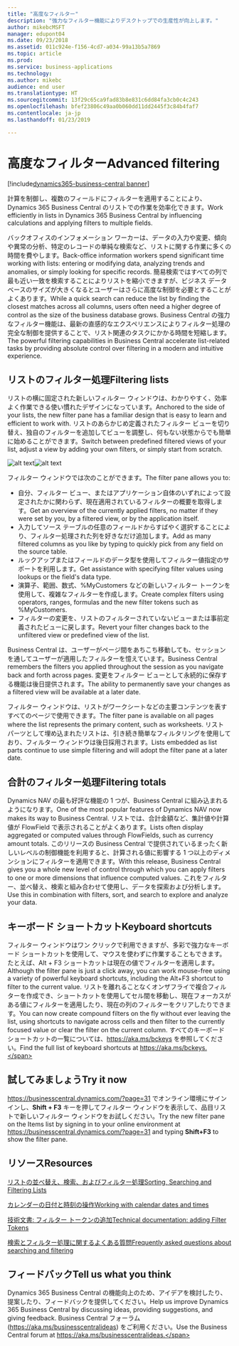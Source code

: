 ```yaml
---
title: "高度なフィルター"
description: "強力なフィルター機能によりデスクトップでの生産性が向上します。"
author: mikebcMSFT
manager: edupont04
ms.date: 09/23/2018
ms.assetid: 011c924e-f156-4cd7-a034-99a13b5a7869
ms.topic: article
ms.prod: 
ms.service: business-applications
ms.technology: 
ms.author: mikebc
audience: end user
ms.translationtype: HT
ms.sourcegitcommit: 13f29c65ca9fad83b8e831c6dd84fa3cb0c4c243
ms.openlocfilehash: bfef23806c49aa0b060dd11dd2445f3c84b4faf7
ms.contentlocale: ja-jp
ms.lasthandoff: 01/23/2019

---
```

# <a name="advanced-filtering"></a><span data-ttu-id="a788a-103">高度なフィルター</span><span class="sxs-lookup"><span data-stu-id="a788a-103">Advanced filtering</span></span>

[!include[dynamics365-business-central banner](../includes/dynamics365-business-central.md)]



<span data-ttu-id="a788a-104">計算を制御し、複数のフィールドにフィルターを適用することにより、Dynamics 365 Business Central のリストでの作業を効率化できます。</span><span class="sxs-lookup"><span data-stu-id="a788a-104">Work efficiently in lists in Dynamics 365 Business Central by influencing calculations and applying filters to multiple fields.</span></span>

<span data-ttu-id="a788a-105">バックオフィスのインフォメーション ワーカーは、データの入力や変更、傾向や異常の分析、特定のレコードの単純な検索など、リストに関する作業に多くの時間を費やします。</span><span class="sxs-lookup"><span data-stu-id="a788a-105">Back-office information workers spend significant time working with lists: entering or modifying data, analyzing trends and anomalies, or simply looking for specific records.</span></span> <span data-ttu-id="a788a-106">簡易検索ではすべての列で最も近い一致を検索することによりリストを縮小できますが、ビジネス データベースのサイズが大きくなるとユーザーはさらに高度な制御を必要とすることがよくあります。</span><span class="sxs-lookup"><span data-stu-id="a788a-106">While a quick search can reduce the list by finding the closest matches across all columns, users often need a higher degree of control as the size of the business database grows.</span></span> <span data-ttu-id="a788a-107">Business Central の強力なフィルター機能は、最新の直感的なエクスペリエンスによりフィルター処理の完全な制御を提供することで、リスト関連のタスクにかかる時間を短縮します。</span><span class="sxs-lookup"><span data-stu-id="a788a-107">The powerful filtering capabilities in Business Central accelerate list-related tasks by providing absolute control over filtering in a modern and intuitive experience.</span></span>

## <a name="filtering-lists"></a><span data-ttu-id="a788a-108">リストのフィルター処理</span><span class="sxs-lookup"><span data-stu-id="a788a-108">Filtering lists</span></span>
<span data-ttu-id="a788a-109">リストの横に固定された新しいフィルター ウィンドウは、わかりやすく、効率よく作業できる使い慣れたデザインになっています。</span><span class="sxs-lookup"><span data-stu-id="a788a-109">Anchored to the side of your lists, the new filter pane has a familiar design that is easy to learn and efficient to work with.</span></span> <span data-ttu-id="a788a-110">リストのあらかじめ定義されたフィルター ビューを切り替え、独自のフィルターを追加してビューを調整し、何もない状態からでも簡単に始めることができます。</span><span class="sxs-lookup"><span data-stu-id="a788a-110">Switch between predefined filtered views of your list, adjust a view by adding your own filters, or simply start from scratch.</span></span>

<span data-ttu-id="a788a-111">![alt text](media/list-page-with-advanced-filter.png "リストの横に表示されているフィルター ウィンドウ。")</span><span class="sxs-lookup"><span data-stu-id="a788a-111">![alt text](media/list-page-with-advanced-filter.png "The filter pane, shown alongside a list.")</span></span>

<span data-ttu-id="a788a-112">フィルター ウィンドウでは次のことができます。</span><span class="sxs-lookup"><span data-stu-id="a788a-112">The filter pane allows you to:</span></span>

-   <span data-ttu-id="a788a-113">自分、フィルター ビュー、またはアプリケーション自体のいずれによって設定されたかに関わらず、現在適用されているフィルターの概要を取得します。</span><span class="sxs-lookup"><span data-stu-id="a788a-113">Get an overview of the currently applied filters, no matter if they were set by you, by a filtered view, or by the application itself.</span></span>
-   <span data-ttu-id="a788a-114">入力してソース テーブルの任意のフィールドからすばやく選択することにより、フィルター処理された列を好きなだけ追加します。</span><span class="sxs-lookup"><span data-stu-id="a788a-114">Add as many filtered columns as you like by typing to quickly pick from any field on the source table.</span></span>
-   <span data-ttu-id="a788a-115">ルックアップまたはフィールドのデータ型を使用してフィルター値指定のサポートを利用します。</span><span class="sxs-lookup"><span data-stu-id="a788a-115">Get assistance with specifying filter values using lookups or the field's data type.</span></span>
-   <span data-ttu-id="a788a-116">演算子、範囲、数式、%MyCustomers などの新しいフィルター トークンを使用して、複雑なフィルターを作成します。</span><span class="sxs-lookup"><span data-stu-id="a788a-116">Create complex filters using operators, ranges, formulas and the new filter tokens such as %MyCustomers.</span></span>
-   <span data-ttu-id="a788a-117">フィルターの変更を、リストのフィルターされていないビューまたは事前定義されたビューに戻します。</span><span class="sxs-lookup"><span data-stu-id="a788a-117">Revert your filter changes back to the unfiltered view or predefined view of the list.</span></span>

<span data-ttu-id="a788a-118">Business Central は、ユーザーがページ間をあちこち移動しても、セッションを通してユーザーが適用したフィルターを憶えています。</span><span class="sxs-lookup"><span data-stu-id="a788a-118">Business Central remembers the filters you applied throughout the session as you navigate back and forth across pages.</span></span> <span data-ttu-id="a788a-119">変更をフィルター ビューとして永続的に保存する機能は後日提供されます。</span><span class="sxs-lookup"><span data-stu-id="a788a-119">The ability to permanently save your changes as a filtered view will be available at a later date.</span></span>

<span data-ttu-id="a788a-120">フィルター ウィンドウは、リストがワークシートなどの主要コンテンツを表すすべてのページで使用できます。</span><span class="sxs-lookup"><span data-stu-id="a788a-120">The filter pane is available on all pages where the list represents the primary content, such as worksheets.</span></span> <span data-ttu-id="a788a-121">リスト パーツとして埋め込まれたリストは、引き続き簡単なフィルタリングを使用しており、フィルター ウィンドウは後日採用されます。</span><span class="sxs-lookup"><span data-stu-id="a788a-121">Lists embedded as list parts continue to use simple filtering and will adopt the filter pane at a later date.</span></span>

## <a name="filtering-totals"></a><span data-ttu-id="a788a-122">合計のフィルター処理</span><span class="sxs-lookup"><span data-stu-id="a788a-122">Filtering totals</span></span>
<span data-ttu-id="a788a-123">Dynamics NAV の最も好評な機能の 1 つが、Business Central に組み込まれるようになります。</span><span class="sxs-lookup"><span data-stu-id="a788a-123">One of the most popular features of Dynamics NAV now makes its way to Business Central.</span></span> <span data-ttu-id="a788a-124">リストでは、合計金額など、集計値や計算値が FlowField で表示されることがよくあります。</span><span class="sxs-lookup"><span data-stu-id="a788a-124">Lists often display aggregated or computed values through FlowFields, such as currency amount totals.</span></span> <span data-ttu-id="a788a-125">このリリースの Business Central で提供されているまったく新しいレベルの制御機能を利用すると、計算される値に影響する 1 つ以上のディメンションにフィルターを適用できます。</span><span class="sxs-lookup"><span data-stu-id="a788a-125">With this release, Business Central gives you a whole new level of control through which you can apply filters to one or more dimensions that influence computed values.</span></span> <span data-ttu-id="a788a-126">これをフィルター、並べ替え、検索と組み合わせて使用し、データを探索および分析します。</span><span class="sxs-lookup"><span data-stu-id="a788a-126">Use this in combination with filters, sort, and search to explore and analyze your data.</span></span>

## <a name="keyboard-shortcuts"></a><span data-ttu-id="a788a-127">キーボード ショートカット</span><span class="sxs-lookup"><span data-stu-id="a788a-127">Keyboard shortcuts</span></span>
<span data-ttu-id="a788a-128">フィルター ウィンドウはワン クリックで利用できますが、多彩で強力なキーボード ショートカットを使用して、マウスを使わずに作業することもできます。たとえば、Alt + F3 ショートカットは現在の値でフィルターを適用します。</span><span class="sxs-lookup"><span data-stu-id="a788a-128">Although the filter pane is just a click away, you can work mouse-free using a variety of powerful keyboard shortcuts, including the Alt+F3 shortcut to filter to the current value.</span></span> <span data-ttu-id="a788a-129">リストを離れることなくオンザフライで複合フィルターを作成でき、ショートカットを使用してセル間を移動し、現在フォーカスがある値にフィルターを適用したり、現在の列のフィルターをクリアしたりできます。</span><span class="sxs-lookup"><span data-stu-id="a788a-129">You can now create compound filters on the fly without ever leaving the list, using shortcuts to navigate across cells and then filter to the currently focused value or clear the filter on the current column.</span></span> <span data-ttu-id="a788a-130">すべてのキーボード ショートカットの一覧については、https://aka.ms/bckeys を参照してください。</span><span class="sxs-lookup"><span data-stu-id="a788a-130">Find the full list of keyboard shortcuts at https://aka.ms/bckeys.</span></span>

<!--
### Who uses these features
These features are available to all desktop users without additional setup, in the browser or Windows 10 companion app.
## Status
### Availability
Cloud, on-premises, hybrid
### Regional availability
No regional restrictions. Available in all Dynamics 365 Business Central supported markets.
-->

## <a name="try-it-now"></a><span data-ttu-id="a788a-131">試してみましょう</span><span class="sxs-lookup"><span data-stu-id="a788a-131">Try it now</span></span>
<span data-ttu-id="a788a-132">https://businesscentral.dynamics.com/?page=31 でオンライン環境にサインインし、**Shift + F3** キーを押してフィルター ウィンドウを表示して、品目リストで新しいフィルター ウィンドウをお試しください。</span><span class="sxs-lookup"><span data-stu-id="a788a-132">Try the new filter pane on the Items list by signing in to your online environment at https://businesscentral.dynamics.com/?page=31 and typing **Shift+F3** to show the filter pane.</span></span>

## <a name="resources"></a><span data-ttu-id="a788a-133">リソース</span><span class="sxs-lookup"><span data-stu-id="a788a-133">Resources</span></span>
[<span data-ttu-id="a788a-134">リストの並べ替え、検索、およびフィルター処理</span><span class="sxs-lookup"><span data-stu-id="a788a-134">Sorting, Searching and Filtering Lists</span></span>](https://docs.microsoft.com/en-us/dynamics365/business-central/ui-enter-criteria-filters)

[<span data-ttu-id="a788a-135">カレンダーの日付と時刻の操作</span><span class="sxs-lookup"><span data-stu-id="a788a-135">Working with calendar dates and times</span></span>](https://docs.microsoft.com/en-US/dynamics365/business-central/ui-enter-date-ranges)

[<span data-ttu-id="a788a-136">技術文書: フィルター トークンの追加</span><span class="sxs-lookup"><span data-stu-id="a788a-136">Technical documentation: adding Filter Tokens</span></span>](https://docs.microsoft.com/en-us/dynamics365/business-central/dev-itpro/developer/devenv-adding-filter-tokens)

[<span data-ttu-id="a788a-137">検索とフィルター処理に関するよくある質問</span><span class="sxs-lookup"><span data-stu-id="a788a-137">Frequently asked questions about searching and filtering</span></span>](https://docs.microsoft.com/en-us/dynamics365/business-central/ui-search-filter-faq)

## <a name="tell-us-what-you-think"></a><span data-ttu-id="a788a-138">フィードバック</span><span class="sxs-lookup"><span data-stu-id="a788a-138">Tell us what you think</span></span>
<span data-ttu-id="a788a-139">Dynamics 365 Business Central の機能向上のため、アイデアを検討したり、提案したり、フィードバックを提供してください。</span><span class="sxs-lookup"><span data-stu-id="a788a-139">Help us improve Dynamics 365 Business Central by discussing ideas, providing suggestions, and giving feedback.</span></span> <span data-ttu-id="a788a-140">Business Central フォーラム (https://aka.ms/businesscentralideas) をご利用ください。</span><span class="sxs-lookup"><span data-stu-id="a788a-140">Use the Business Central forum at https://aka.ms/businesscentralideas.</span></span>

